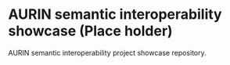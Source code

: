 # AURIN semantic interoperability showcase (Place holder)

AURIN semantic interoperability project showcase repository.
